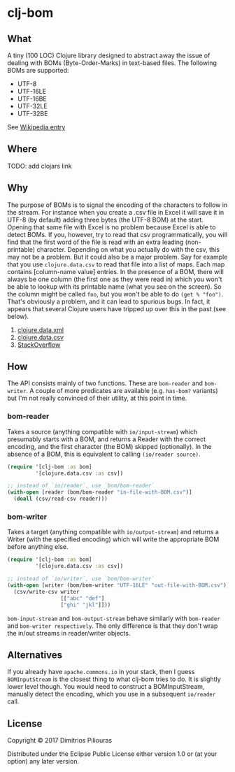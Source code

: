 # clj-bom



## What

A tiny (100 LOC) Clojure library designed to abstract away the issue of dealing with BOMs (Byte-Order-Marks) in text-based files. The following BOMs are supported:

* UTF-8
* UTF-16LE
* UTF-16BE
* UTF-32LE
* UTF-32BE 

See [Wikipedia entry](https://en.wikipedia.org/wiki/Byte_order_mark)

## Where 

TODO: add clojars link

## Why 

The purpose of BOMs is to signal the encoding of the characters to follow in the stream. For instance when you create a .csv file in Excel it will save it in UTF-8 (by default) adding three bytes (the UTF-8 BOM) at the start. Opening that same file with Excel is no problem because Excel is able to detect BOMs. If you, however, try to read that csv programmatically, you will find that the first word of the file is read with an extra leading (non-printable) character. Depending on what you actually do with the csv, this may not be a problem. But it could also be a major problem. Say for example that you use `clojure.data.csv` to read that file into a list of maps. Each map contains [column-name value] entries. In the presence of a BOM, there will always be one column (the first one as they were read in) which you won't be able to lookup with its printable name (what you see on the screen). So the column might be called `foo`, but you won't be able to do `(get % "foo")`. That's obviously a problem, and it can lead to spurious bugs. In fact, it appears that several Clojure users have tripped up over this in the past (see below).

1. [clojure.data.xml](https://dev.clojure.org/jira/browse/DXML-45)
2. [clojure.data.csv](https://dev.clojure.org/jira/browse/DCSV-7)
3. [StackOverflow](https://stackoverflow.com/questions/13789092/length-of-the-first-line-in-an-utf-8-file-with-bom)


## How

The API consists mainly of two functions. These are `bom-reader` and `bom-writer`. A couple of more predicates are available (e.g. `has-bom?` variants) but I'm not really convinced of their utility, at this point in time. 

### bom-reader

Takes a source (anything compatible with `io/input-stream`) which presumably starts with a BOM, and returns a Reader with the correct encoding, and the first character (the BOM) skipped (optionally). In the absence of a BOM, this is equivalent to calling `(io/reader source)`.

```clj
(require '[clj-bom :as bom] 
         '[clojure.data.csv :as csv])

;; instead of `io/reader`, use `bom/bom-reader`
(with-open [reader (bom/bom-reader "in-file-with-BOM.csv")]
  (doall (csv/read-csv reader)))
```


### bom-writer
 
Takes a target (anything compatible with `io/output-stream`) and returns a Writer (with the specified encoding) which will write the appropriate BOM before anything else.

```clj
(require '[clj-bom :as bom]
         '[clojure.data.csv :as csv])

;; instead of `io/writer`, use `bom/bom-writer`
(with-open [writer (bom/bom-writer "UTF-16LE" "out-file-with-BOM.csv")]
  (csv/write-csv writer
                 [["abc" "def"]
                 ["ghi" "jkl"]]))
```

`bom-input-stream` and `bom-output-stream` behave similarly with `bom-reader` and `bom-writer respectively`. The only difference is that they don't wrap the in/out streams in reader/writer objects.


## Alternatives 
If you already have `apache.commons.io` in your stack, then I guess `BOMInputStream` is the closest thing to what clj-bom tries to do. It is slightly lower level though. You would need to construct a BOMInputStream, manually detect the encoding, which you use in a subsequent `io/reader` call. 

## License

Copyright © 2017 Dimitrios Piliouras

Distributed under the Eclipse Public License either version 1.0 or (at
your option) any later version.
